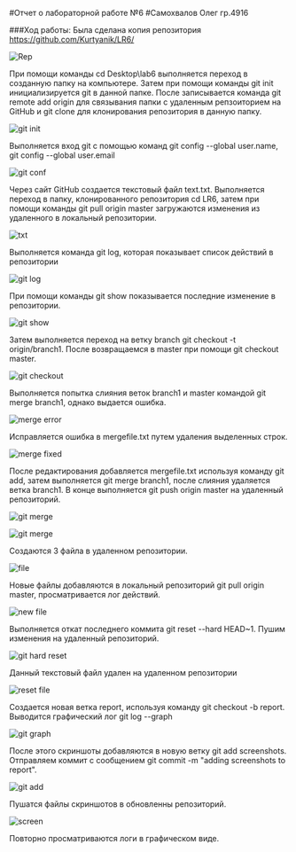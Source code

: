 #Отчет о лабораторной работе №6
#Самохвалов Олег гр.4916

###Ход работы:
Была сделана копия репозитория https://github.com/Kurtyanik/LR6/

![Rep](screenshot/1.png)

При помощи команды cd Desktop\lab6 выполняется переход в созданную папку на компьютере. Затем при помощи команды git init инициализируется git в данной папке. После записывается команда git remote add origin для связывания папки с удаленным репзоиторием на GitHub и git clone для клонирования репозитория в данную папку. 

![git init](screenshot/2.png)

Выполняется вход git с помощью команд git config --global user.name, git config --global user.email

![git conf](screenshot/0.png)

Через сайт GitHub создается текстовый файл text.txt. Выполняется переход в папку, клонированного репозитория cd LR6, затем при помощи команды git pull origin master загружаются изменения из удаленного в локальный репозитории.

![txt](screenshots/3.png)

Выполняется команда git log, которая показывает список действий в репозитории

![git log](screenshots/4.png)

При помощи команды git show показывается последние изменение в репозитории.

![git show](screenshots/5.png)

Затем выполняется переход на ветку branch git checkout -t origin/branch1. После возвращаемся в master при помощи git checkout master.

![git checkout](screenshots/6.png)

Выполняется попытка слияния веток branch1 и master командой git merge branch1, однако выдается ошибка.

![merge error](screenshots/7.png)

Исправляется ошибка в mergefile.txt путем удаления выделенных строк.

![merge fixed](screenshots/8.png)

После редактирования добавляется mergefile.txt используя команду git add, затем выполняется git merge branch1, после слияния удаляется ветка branch1. В конце выполняется git push origin master на удаленный репозиторий.

![git merge](screenshots/9.png)

![git merge](screenshots/10.png)

Создаются 3 файла в удаленном репозитории.

![file](screenshots/11.png)

Новые файлы добавляются в локальный репозиторий git pull origin master, просматривается лог действий.

![new file](screenshots/12.png)

Выполняется откат последнего коммита git reset --hard HEAD~1. Пушим изменения на удаленный репозиторий.

![git hard reset](screenshots/13.png) 

Данный текстовый файл удален на удаленном репозитории

![reset file](screenshots/14.png)

Создается новая ветка report, используя команду git checkout -b report. Выводится графический лог git log --graph

![git graph](screenshots/18.png)

После этого скриншоты добавляются в новую ветку git add screenshots. Отправляем коммит с сообщением git commit -m "adding screenshots to report". 

![git add](screenshots/15.png)

Пушатся файлы скриншотов в обновленны репозиторий.

![screen](screenshots/16.png)

Повторно просматриваются логи в графическом виде.


